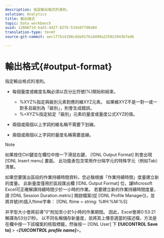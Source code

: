```yaml
---
description: 指定輸出格式的准則。
solution: Analytics
title: 輸出格式
topic: Data workbench
uuid: 12086f14-bad1-4d27-82fb-533e877d0a04
translation-type: tm+mt
source-git-commit: aec1f7b14198cdde91f61d490a235022943bfedb

---
```



# 輸出格式{#output-format}

指定輸出格式的准則。

* 每個量度或維度名稱必須以百分比符號(%)開始和結束。

   * %XYZ%指定與級別元素對應的維XYZ元素。 如果維XYZ不是一對一或一對多且級別為「級別」，則會生成錯誤。
   * %=XYZ%指定給定「級別」元素的量度或量度公式XYZ的值。

* 兩個或兩個以上字詞的維名稱不需要下划線。
* 兩個或兩個以上字詞的量度名稱需要底線。

>[!NOTE]
>
>如果按住Ctrl鍵並在欄位中按一下滑鼠右鍵， [!DNL Output Format] 則會出現 [!DNL Insert menu] 畫面。 此功能表包含常用作分隔字元的特殊字元（例如Tab）清單。

如果您要匯出區段的作業持續時間資料，您必鬚根據「作業持續時間」度量建立新的度量。 此新量度僅用於區段匯出欄 [!DNL Output Format] 位，讓Microsoft Excel可正確解譯持續時間少於一小時的作業。 若要建立新的作業持續時間度量，請 [!DNL Session Duration.metric] 開啟檔案(從 [!DNL Profile Manager])，並將井號(#)插入ftime字串： [!DNL ftime = string: %#H:%M:%S]

井字型大小會將前導&quot;0&quot;附加至小於1小時的作業期間。 因此，Excel會將0:53:21解譯為53分21秒。 以不同名稱儲存新量度，並將其上傳至適當的描述檔，方法是在欄中按一下該檔案的核取標籤，然後按一 [!DNL User] 下 **[!UICONTROL Save to]** > *&lt;**[!UICONTROL profile name]**>*。

